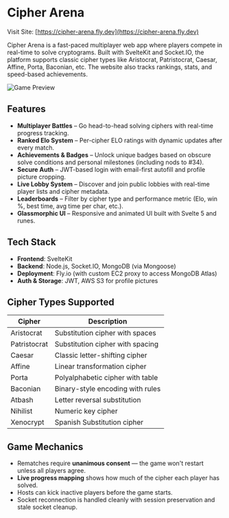 # Cipher Arena

Visit Site: [https://cipher-arena.fly.dev](https://cipher-arena.fly.dev)

Cipher Arena is a fast-paced multiplayer web app where players compete in real-time to solve cryptograms. Built with SvelteKit and Socket.IO, the platform supports classic cipher types like Aristocrat, Patristocrat, Caesar, Affine, Porta, Baconian, etc. The website also tracks rankings, stats, and speed-based achievements.

![Game Preview](https://cipher-arena.fly.dev/landing-page/hero-mock.png)

## Features

- **Multiplayer Battles** – Go head-to-head solving ciphers with real-time progress tracking.
- **Ranked Elo System** – Per-cipher ELO ratings with dynamic updates after every match.
- **Achievements & Badges** – Unlock unique badges based on obscure solve conditions and personal milestones (including nods to #34).
- **Secure Auth** – JWT-based login with email-first autofill and profile picture cropping.
- **Live Lobby System** – Discover and join public lobbies with real-time player lists and cipher metadata.
- **Leaderboards** – Filter by cipher type and performance metric (Elo, win %, best time, avg time per char, etc.).
- **Glassmorphic UI** – Responsive and animated UI built with Svelte 5 and runes.

## Tech Stack

- **Frontend**: SvelteKit
- **Backend**: Node.js, Socket.IO, MongoDB (via Mongoose)
- **Deployment**: Fly.io (with custom EC2 proxy to access MongoDB Atlas)
- **Auth & Storage**: JWT, AWS S3 for profile pictures

## Cipher Types Supported

| Cipher         | Description                        |
|----------------|------------------------------------|
| Aristocrat     | Substitution cipher with spaces    |
| Patristocrat   | Substitution cipher with spacing   |
| Caesar         | Classic letter-shifting cipher     |
| Affine         | Linear transformation cipher       |
| Porta          | Polyalphabetic cipher with table   |
| Baconian       | Binary-style encoding with rules   |
| Atbash         | Letter reversal substitution       |
| Nihilist       | Numeric key cipher                 |
| Xenocrypt      | Spanish Substitution cipher        |

## Game Mechanics

- Rematches require **unanimous consent** — the game won't restart unless all players agree.
- **Live progress mapping** shows how much of the cipher each player has solved.
- Hosts can kick inactive players before the game starts.
- Socket reconnection is handled cleanly with session preservation and stale socket cleanup.